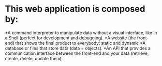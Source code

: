 # This web application is composed by:
*A command interpreter to manipulate data without a visual interface, like in a Shell (perfect for development and debugging).
*A website (the front-end) that shows the final product to everybody: static and dynamic
*A database or files that store data (data = objects).
*An API that provides a communication interface between the front-end and your data (retrieve, create, delete, update them).
